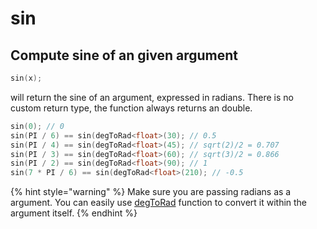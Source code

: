 # sin

## Compute sine of an given argument

```cpp
sin(x);
```

will return the sine of an argument, expressed in radians. There is no custom return type, the function always returns an double.&#x20;

```cpp
sin(0); // 0
sin(PI / 6) == sin(degToRad<float>(30); // 0.5
sin(PI / 4) == sin(degToRad<float>(45); // sqrt(2)/2 = 0.707
sin(PI / 3) == sin(degToRad<float>(60); // sqrt(3)/2 = 0.866
sin(PI / 2) == sin(degToRad<float>(90); // 1
sin(7 * PI / 6) == sin(degToRad<float>(210); // -0.5
```

{% hint style="warning" %}
Make sure you are passing radians as a argument. You can easily use [degToRad](degtorad.md) function to convert it within the argument itself.&#x20;
{% endhint %}
